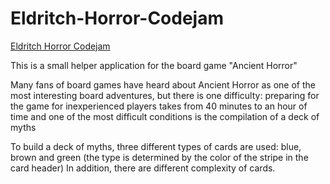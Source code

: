 # Eldritch-Horror-Codejam
[Eldritch Horror Codejam](https://alesia-abaeva.github.io/Eldritch-Horror-Codejam/)

This is a small helper application for the board game "Ancient Horror" 

Many fans of board games have heard about Ancient Horror as one of the most interesting board adventures, but there is one difficulty: preparing for the game for inexperienced players takes from 40 minutes to an hour of time and one of the most difficult conditions is the compilation of a deck of myths

To build a deck of myths, three different types of cards are used: blue, brown and green (the type is determined by the color of the stripe in the card header) In addition, there are different complexity of cards.


